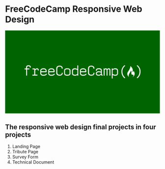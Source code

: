 # FreeCodeCamp Responsive Web Design

![freecodecamp](https://github.com/RAYOPOKU/freecodecamp/blob/master/assets/fcc-twitter-1120X600-social-green.png )


## The responsive web design final projects in four projects 
1. Landing Page 
2. Tribute Page 
3. Survey Form 
4. Technical Document 
